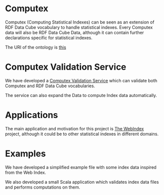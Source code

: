 Computex
========

Computex (Computing Statistical Indexes) can be seen as an extension of RDF Data Cube vocabulary to handle
 statistical indexes. Every Computex data will also be RDF Data Cube Data, although it can contain further
 declarations specific for statistical indexes.
 
The URI of the ontology is [this](http://purl.org/weso/ontology/computex)

Computex Validation Service
===========================

We have developed a [Computex Validation Service](http://computex.herokuapp.com/) which can validate 
both Computex and RDF Data Cube vocabularies.

The service can also expand the Data to compute Index data automatically.


Applications
============
The main application and motivation for this project is [The WebIndex](http://thewebindex.org) project, 
 although it could be to other statistical indexes in different domains.

Examples
========
We have developed a simplified example file with some index data inspired from the Web Index. 

We also developed a small Scala application which validates index data files and performs computations on them.

